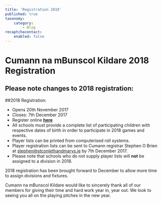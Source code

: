 ```yaml
---
title: 'Registration 2018'
published: true
taxonomy:
    category:
        - Blog
recaptchacontact:
    enabled: false
---
```


# Cumann na mBunscol Kildare 2018 Registration 
## Please note changes to 2018 registration:

##2018 Registration: 
* Opens 20th November 2017
* Closes: 7th December 2017
* Register online **[here](https://goo.gl/forms/pHnygJ6LWnV5PBZ73)**
* All schools must provide a complete list of participating children with respective dates of birth in order to participate in 2018 games and events. 
* Player lists can be printed from computerised roll systems. 
* Player registration lists can be sent to Cumann registrar Stephen O Brien at stephen@stconlethandmarys.ie by 7th December 2017.
* Please note that schools who do not supply player lists will **not** be assigned to a division in 2018.

<p>2018 registration has been brought forward to December to allow more time to assign divisions and fixtures.</p>

<p>Cumann na mBunscol Kildare would like to sincerely thank all of our members for giving their time and hard work year in, year out. We look to seeing you all on the playing pitches in the new year.</p>






